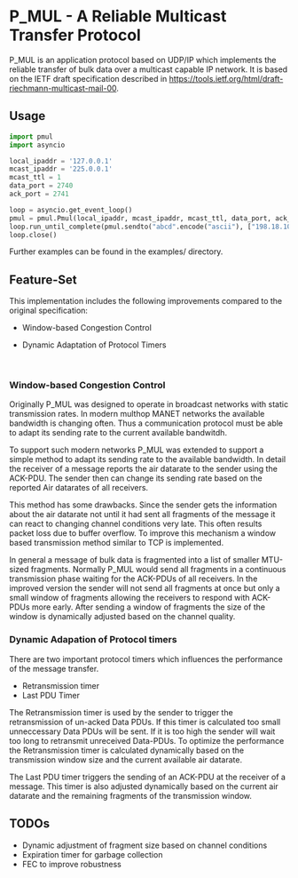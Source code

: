 P_MUL - A Reliable Multicast Transfer Protocol
==============================================

P_MUL is an application protocol based on UDP/IP which implements the reliable transfer
of bulk data over a multicast capable IP network. It is based on the IETF draft specification 
described in https://tools.ietf.org/html/draft-riechmann-multicast-mail-00. 

Usage
-----

```python
import pmul
import asyncio

local_ipaddr = '127.0.0.1'
mcast_ipaddr = '225.0.0.1'
mcast_ttl = 1
data_port = 2740
ack_port = 2741

loop = asyncio.get_event_loop()
pmul = pmul.Pmul(local_ipaddr, mcast_ipaddr, mcast_ttl, data_port, ack_port, loop=loop)
loop.run_until_complete(pmul.sendto("abcd".encode("ascii"), ["198.18.10.1"]))
loop.close()
```

Further examples can be found in the examples/ directory.

Feature-Set
-----------

This implementation includes the following improvements compared to the original specification:

- Window-based Congestion Control

- Dynamic Adaptation of Protocol Timers

  ​

### Window-based Congestion Control

Originally P_MUL was designed to operate in broadcast networks with static transmission rates. 
In modern multhop MANET networks the available bandwidth is changing often. Thus a communication protocol must be able to adapt its sending rate to the current available bandwitdh.

To support such modern networks P_MUL was extended to support a simple method to adapt its sending rate to the available bandwidth. In detail the receiver of a message reports the air datarate to the sender 
using the ACK-PDU. The sender then can change its sending rate based on the reported Air datarates of all receivers.

This method has some drawbacks. Since the sender gets the information about the air datarate not until
it had sent all fragments of the message it can react to changing channel conditions very late.
This often results packet loss due to buffer overflow. To improve this mechanism a window based 
transmission method similar to TCP is implemented. 

In general a message of bulk data is fragmented into a list of smaller MTU-sized fragments. 
Normally P_MUL would send all fragments in a continuous transmission phase waiting for the 
ACK-PDUs of all receivers. In the improved version the sender will not send all fragments
at once but only a small window of fragments allowing the receivers to respond with ACK-PDUs
more early. After sending a window of fragments the size of the window is dynamically
adjusted based on the channel quality.

### Dynamic Adapation of Protocol timers

There are two important protocol timers which influences the performance of the message transfer.
* Retransmission timer
* Last PDU Timer

The Retransmission timer is used by the sender to trigger the retransmission of un-acked Data PDUs.
If this timer is calculated too small unneccessary Data PDUs will be sent. If it is too high
the sender will wait too long to retransmit unreceived Data-PDUs. To optimize the performance
the Retransmission timer is calculated dynamically based on the transmission window size and
the current available air datarate.

The Last PDU timer triggers the sending of an ACK-PDU at the receiver of a message. This timer
is also adjusted dynamically based on the current air datarate and the remaining fragments of
the transmission window.

TODOs
-----
* Dynamic adjustment of fragment size based on channel conditions
* Expiration timer for garbage collection
* FEC to improve robustness
